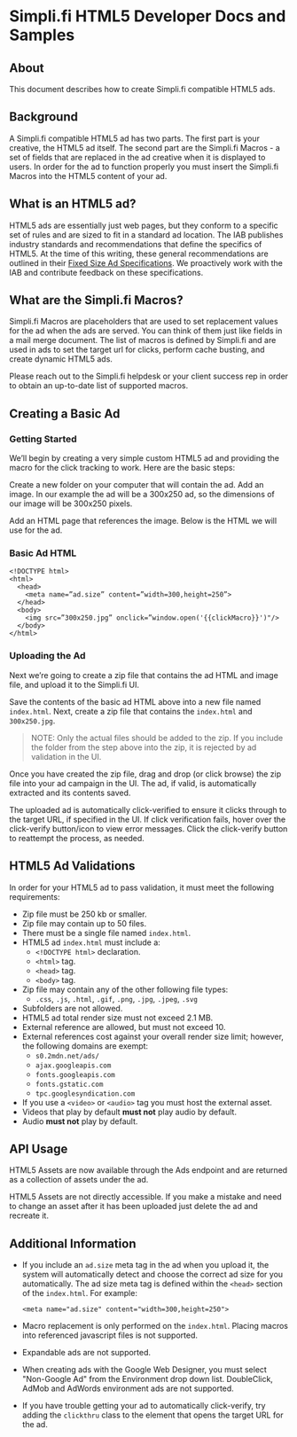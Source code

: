 # Simpli.fi HTML5 Developer Docs and Samples

## About

This document describes how to create Simpli.fi compatible HTML5 ads.

## Background

A Simpli.fi compatible HTML5 ad has two parts. The first part is your creative, the HTML5 ad itself. The second part are the Simpli.fi Macros - a set of fields that are replaced in the ad creative when it is displayed to users. In order for the ad to function properly you must insert the Simpli.fi Macros into the HTML5 content of your ad.

## What is an HTML5 ad?

HTML5 ads are essentially just web pages, but they conform to a specific set of rules and are sized to fit in a standard ad location. The IAB publishes industry standards and recommendations that define the specifics of HTML5. At the time of this writing, these general recommendations are outlined in their [Fixed Size Ad Specifications](https://www.iab.com/wp-content/uploads/2019/04/IABNewAdPortfolio_LW_FixedSizeSpec.pdf). We proactively work with the IAB and contribute feedback on these specifications.

## What are the Simpli.fi Macros?

Simpli.fi Macros are placeholders that are used to set replacement values for the ad when the ads are served. You can think of them just like fields in a mail merge document. The list of macros is defined by Simpli.fi and are used in ads to set the target url for clicks, perform cache busting, and create dynamic HTML5 ads.

Please reach out to the Simpli.fi helpdesk or your client success rep in order to obtain an up-to-date list of supported macros.

## Creating a Basic Ad

### Getting Started

We’ll begin by creating a very simple custom HTML5 ad and providing the macro for the click tracking to work. Here are the basic steps:

Create a new folder on your computer that will contain the ad.
Add an image. In our example the ad will be a 300x250 ad, so the dimensions of our image will be 300x250 pixels.

Add an HTML page that references the image. Below is the HTML we will use for the ad.

### Basic Ad HTML

```
<!DOCTYPE html>
<html>
  <head>
    <meta name=”ad.size” content=”width=300,height=250”>
  </head>
  <body>
    <img src=”300x250.jpg” onclick=”window.open('{{clickMacro}}')"/>
  </body>
</html>
```

### Uploading the Ad

Next we’re going to create a zip file that contains the ad HTML and image file, and upload it to the Simpli.fi UI.

Save the contents of the basic ad HTML above into a new file named `index.html`. Next, create a zip file that contains the `index.html` and `300x250.jpg`.

> NOTE: Only the actual files should be added to the zip. If you include the folder from the step above into the zip, it is rejected by ad validation in the UI.

Once you have created the zip file, drag and drop (or click browse) the zip file into your ad campaign in the UI. The ad, if valid, is automatically extracted and its contents saved.

The uploaded ad is automatically click-verified to ensure it clicks through to the target URL, if specified in the UI. If click verification fails, hover over the click-verify button/icon to view error messages. Click the click-verify button to reattempt the process, as needed.

## HTML5 Ad Validations

In order for your HTML5 ad to pass validation, it must meet the following requirements:

* Zip file must be 250 kb or smaller.
* Zip file may contain up to 50 files.
* There must be a single file named `index.html`.
* HTML5 ad `index.html` must include a:
  * ```<!DOCTYPE html>``` declaration.
  * ```<html>``` tag.
  * ```<head>``` tag.
  * ```<body>``` tag.
* Zip file may contain any of the other following file types:
  * `.css`, `.js`, `.html`, `.gif`, `.png`, `.jpg`, `.jpeg`, `.svg`
* Subfolders are not allowed.
* HTML5 ad total render size must not exceed 2.1 MB.
* External reference are allowed, but must not exceed 10.
* External references cost against your overall render size limit; however, the following domains are exempt:
  * `s0.2mdn.net/ads/`
  * `ajax.googleapis.com`
  * `fonts.googleapis.com`
  * `fonts.gstatic.com`
  * `tpc.googlesyndication.com`
* If you use a `<video>` or `<audio>` tag you must host the external asset.
* Videos that play by default **must not** play audio by default.
* Audio **must not** play by default.

## API Usage

HTML5 Assets are now available through the Ads endpoint and are returned as a collection of assets under the ad.

HTML5 Assets are not directly accessible. If you make a mistake and need to change an asset after it has been uploaded just delete the ad and recreate it.


## Additional Information

* If you include an `ad.size` meta tag in the ad when you upload it, the system will automatically detect and choose the correct ad size for you automatically. The ad size meta tag is defined within the `<head>` section of the `index.html`. For example:

  ```
  <meta name="ad.size" content="width=300,height=250">
  ```
* Macro replacement is only performed on the `index.html`. Placing macros into referenced javascript files is not supported.
* Expandable ads are not supported.
* When creating ads with the Google Web Designer, you must select "Non-Google Ad" from the Environment drop down list. DoubleClick, AdMob and AdWords environment ads are not supported.
* If you have trouble getting your ad to automatically click-verify, try adding the `clickthru` class to the element that opens the target URL for the ad.
